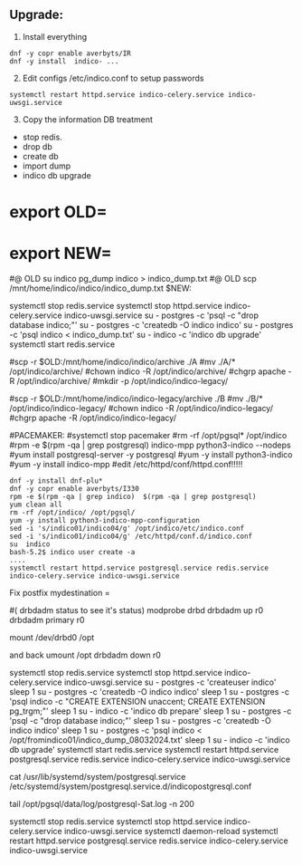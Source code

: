 ## Upgrade: 
1) Install everything
```
dnf -y copr enable averbyts/IR
dnf -y install  indico- ...
```
2) Edit configs /etc/indico.conf to setup passwords
```
systemctl restart httpd.service indico-celery.service indico-uwsgi.service
```

3) Copy the information
DB treatment
-  stop redis.
-  drop db
-  create db
-  import dump
-  indico db upgrade


# export OLD=
# export NEW=

#@ OLD su indico  pg_dump indico > indico_dump.txt
#@ OLD scp /mnt/home/indico/indico/indico_dump.txt $NEW:

systemctl stop redis.service
systemctl stop httpd.service indico-celery.service indico-uwsgi.service
su - postgres -c 'psql -c "drop database indico;"'
su - postgres -c 'createdb -O indico indico'
su - postgres -c 'psql indico < indico_dump.txt'
su - indico   -c 'indico db upgrade'
systemctl start redis.service

#scp -r $OLD:/mnt/home/indico/indico/archive ./A
#mv ./A/* /opt/indico/archive/
#chown indico -R /opt/indico/archive/ 
#chgrp apache -R /opt/indico/archive/
#mkdir -p /opt/indico/indico-legacy/

#scp -r $OLD:/mnt/home/indico/indico-legacy/archive  ./B
#mv ./B/* /opt/indico/indico-legacy/
#chown indico -R /opt/indico/indico-legacy/
#chgrp apache -R /opt/indico/indico-legacy/

#PACEMAKER:
#systemctl stop pacemaker
#rm -rf  /opt/pgsql* /opt/indico
#rpm -e $(rpm -qa | grep postgresql) indico-mpp python3-indico --nodeps
#yum install  postgresql-server -y postgresql
#yum -y install python3-indico
#yum -y install indico-mpp
#edit /etc/httpd/conf/httpd.conf!!!!!


```
dnf -y install dnf-plu*
dnf -y copr enable averbyts/I330
rpm -e $(rpm -qa | grep indico)  $(rpm -qa | grep postgresql) 
yum clean all
rm -rf /opt/indico/ /opt/pgsql/
yum -y install python3-indico-mpp-configuration
sed -i 's/indico01/indico04/g' /opt/indico/etc/indico.conf 
sed -i 's/indico01/indico04/g' /etc/httpd/conf.d/indico.conf 
su  indico 
bash-5.2$ indico user create -a
....
systemctl restart httpd.service postgresql.service redis.service indico-celery.service indico-uwsgi.service
```

Fix postfix   mydestination =



#( drbdadm status to see it's status)
modprobe drbd
drbdadm up r0
drbdadm primary r0

mount /dev/drbd0 /opt

and back
umount /opt
drbdadm down r0








systemctl stop redis.service
systemctl stop httpd.service indico-celery.service indico-uwsgi.service
su - postgres -c 'createuser indico'
sleep 1
su - postgres -c 'createdb -O indico indico'
sleep 1
su - postgres -c 'psql indico -c "CREATE EXTENSION unaccent; CREATE EXTENSION pg_trgm;"'
sleep 1
su - indico -c 'indico db prepare'
sleep 1
su - postgres -c 'psql -c "drop database indico;"'
sleep 1
su - postgres -c 'createdb -O indico indico'
sleep 1
su - postgres -c 'psql indico < /opt/fromindico01/indico_dump_08032024.txt'
sleep 1
su - indico   -c 'indico db upgrade'
systemctl start redis.service
systemctl restart httpd.service postgresql.service redis.service indico-celery.service indico-uwsgi.service


cat /usr/lib/systemd/system/postgresql.service
/etc/systemd/system/postgresql.service.d/indicopostgresql.conf

tail  /opt/pgsql/data/log/postgresql-Sat.log  -n 200






systemctl stop redis.service
systemctl stop httpd.service indico-celery.service indico-uwsgi.service
systemctl daemon-reload
systemctl restart httpd.service postgresql.service redis.service indico-celery.service indico-uwsgi.service


